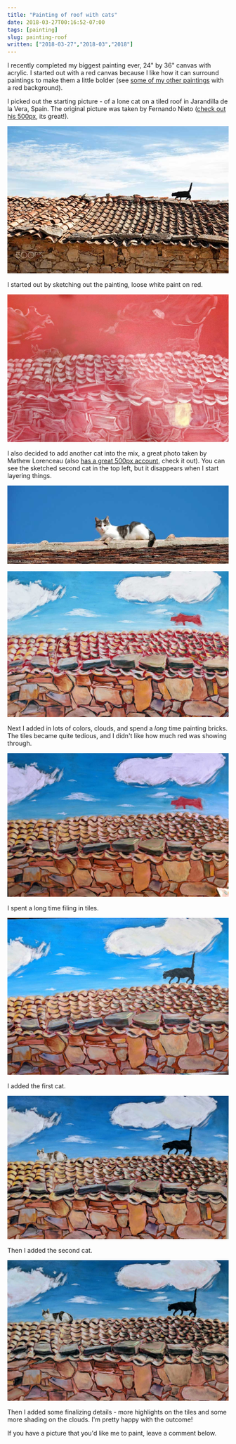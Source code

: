 ```yaml
---
title: "Painting of roof with cats"
date: 2018-03-27T00:16:52-07:00
tags: [painting]
slug: painting-roof
written: ["2018-03-27","2018-03","2018"]
---
```


I recently completed my biggest painting ever, 24" by 36" canvas with acrylic.  I started out with a red canvas because I like how it can surround paintings to make them a little bolder (see [some of my other paintings](/painting-primitives/#fn:bird) with a red background).

I picked out the starting picture - of a lone cat on a tiled roof in Jarandilla de la Vera, Spain.
The original picture was taken by Fernando Nieto ([check out his 500px](https://500px.com/fnieto2), its great!).

[![The photo I started from](/img/roof-painting/start.jpg)](https://500px.com/photo/215237879/street-cat-walking-on-the-roof-of-rustic-tiles-by-fernando-nieto?ctx_page=4&from=search&ctx_type=photos&ctx_q=cat+on+roof)

I started out by sketching out the painting, loose white paint on red.

![The beginning](/img/roof-painting/1.jpg)

I also decided to add another cat into the mix, a great photo taken by Mathew Lorenceau (also [has a great 500px account](https://500px.com/mlorenceau), check it out). You can see the sketched second cat in the top left, but it disappears when I start layering things.

[![A second cat on the roof](/img/roof-painting/start2.jpg)](https://500px.com/photo/70838939/cat-on-a-roof-by-mathew-lorenceau)

![](/img/roof-painting/2.jpg)

Next I added in lots of colors, clouds, and spend a *long* time painting bricks. The tiles became quite tedious, and I didn't like how much red was showing through.


![](/img/roof-painting/3.jpg)

I spent a long time filing in tiles.

![](/img/roof-painting/4.jpg) 

I added the first cat.

![](/img/roof-painting/5.jpg)

Then I added the second cat.

![](/img/roof-painting/6.jpg)

Then I added some finalizing details - more highlights on the tiles and some more shading on the clouds. I'm pretty happy with the outcome!

If you have a picture that you'd like me to paint, leave a comment below.
